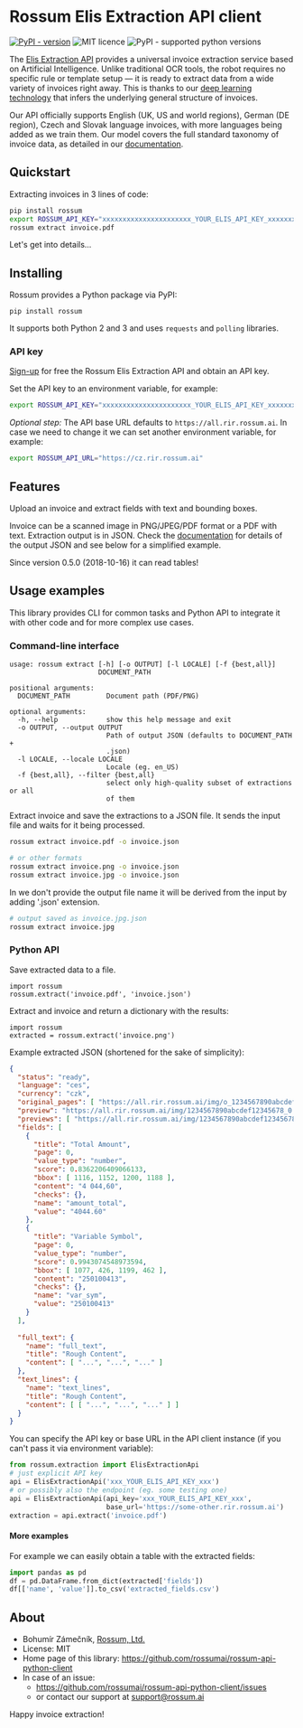 # Rossum Elis Extraction API client

[![PyPI - version](https://img.shields.io/pypi/v/rossum.svg)](https://pypi.python.org/pypi/rossum)
![MIT licence](https://img.shields.io/pypi/l/rossum.svg)
![PyPI - supported python versions](https://img.shields.io/pypi/pyversions/rossum.svg)

The [Elis Extraction API](https://rossum.ai/developers) provides a universal
invoice extraction service based on Artificial Intelligence. Unlike traditional
OCR tools, the robot requires no specific rule or template setup — it is ready
to extract data from a wide variety of invoices right away. This is thanks to
our [deep learning technology](https://rossum.ai/about) that infers the
underlying general structure of invoices.

Our API officially supports English (UK, US and world regions), German (DE
region), Czech and Slovak language invoices, with more languages being added
as we train them. Our model covers the full standard taxonomy of invoice data,
as detailed in our [documentation](https://rossum.ai/developers/api).

## Quickstart

Extracting invoices in 3 lines of code:

```bash
pip install rossum
export ROSSUM_API_KEY="xxxxxxxxxxxxxxxxxxxxxx_YOUR_ELIS_API_KEY_xxxxxxxxxxxxxxxxxxxxxxx"
rossum extract invoice.pdf
```

Let's get into details...

## Installing

Rossum provides a Python package via PyPI:

```
pip install rossum
```

It supports both Python 2 and 3 and uses `requests` and `polling` libraries.

### API key

[Sign-up](https://rossum.ai/developers/) for free the Rossum Elis Extraction API
and obtain an API key.

Set the API key to an environment variable, for example:

```bash
export ROSSUM_API_KEY="xxxxxxxxxxxxxxxxxxxxxx_YOUR_ELIS_API_KEY_xxxxxxxxxxxxxxxxxxxxxxx"
```

*Optional step:* The API base URL defaults to `https://all.rir.rossum.ai`. In case we need to
change it we can set another environment variable, for example:

```bash
export ROSSUM_API_URL="https://cz.rir.rossum.ai"
```

## Features

Upload an invoice and extract fields with text and bounding boxes.

Invoice can be a scanned image in PNG/JPEG/PDF format or a PDF with text.
Extraction output is in JSON. 
Check the [documentation](https://rossum.ai/developers/api/) for details of the
output JSON and see below for a simplified example.

Since version 0.5.0 (2018-10-16) it can read tables!

## Usage examples

This library provides CLI for common tasks and Python API to integrate it with
other code and for more complex use cases.

### Command-line interface

```
usage: rossum extract [-h] [-o OUTPUT] [-l LOCALE] [-f {best,all}]
                      DOCUMENT_PATH

positional arguments:
  DOCUMENT_PATH         Document path (PDF/PNG)

optional arguments:
  -h, --help            show this help message and exit
  -o OUTPUT, --output OUTPUT
                        Path of output JSON (defaults to DOCUMENT_PATH +
                        .json)
  -l LOCALE, --locale LOCALE
                        Locale (eg. en_US)
  -f {best,all}, --filter {best,all}
                        select only high-quality subset of extractions or all
                        of them
```

Extract invoice and save the extractions to a JSON file. It sends the input
file and waits for it being processed.

```bash
rossum extract invoice.pdf -o invoice.json

# or other formats 
rossum extract invoice.png -o invoice.json
rossum extract invoice.jpg -o invoice.json
```

In we don't provide the output file name it will be derived from the input by
adding '.json' extension.

```bash
# output saved as invoice.jpg.json
rossum extract invoice.jpg
```

### Python API

Save extracted data to a file.

```
import rossum
rossum.extract('invoice.pdf', 'invoice.json')
```

Extract and invoice and return a dictionary with the results:

```
import rossum
extracted = rossum.extract('invoice.png')
```

Example extracted JSON (shortened for the sake of simplicity):

```json
{
  "status": "ready",
  "language": "ces",
  "currency": "czk",
  "original_pages": [ "https://all.rir.rossum.ai/img/o_1234567890abcdef12345678_0.png" ],
  "preview": "https://all.rir.rossum.ai/img/1234567890abcdef12345678_0.png",
  "previews": [ "https://all.rir.rossum.ai/img/1234567890abcdef12345678_0.png" ],
  "fields": [
    {
      "title": "Total Amount",
      "page": 0,
      "value_type": "number",
      "score": 0.8362206409066133,
      "bbox": [ 1116, 1152, 1200, 1188 ],
      "content": "4 044,60",
      "checks": {},
      "name": "amount_total",
      "value": "4044.60"
    },
    {
      "title": "Variable Symbol",
      "page": 0,
      "value_type": "number",
      "score": 0.9943074548973594,
      "bbox": [ 1077, 426, 1199, 462 ],
      "content": "250100413",
      "checks": {},
      "name": "var_sym",
      "value": "250100413"
    }
  ],
  
  "full_text": {
    "name": "full_text",
    "title": "Rough Content",
    "content": [ "...", "...", "..." ]
  },
  "text_lines": {
    "name": "text_lines",
    "title": "Rough Content",
    "content": [ [ "...", "...", "..." ] ]
  }
}
```

You can specify the API key or base URL in the API client instance (if you can't
pass it via environment variable):

```python
from rossum.extraction import ElisExtractionApi
# just explicit API key
api = ElisExtractionApi('xxx_YOUR_ELIS_API_KEY_xxx')
# or possibly also the endpoint (eg. some testing one)
api = ElisExtractionApi(api_key='xxx_YOUR_ELIS_API_KEY_xxx',
                        base_url='https://some-other.rir.rossum.ai')
extraction = api.extract('invoice.pdf')
```

#### More examples

For example we can easily obtain a table with the extracted fields:

```python
import pandas as pd
df = pd.DataFrame.from_dict(extracted['fields'])
df[['name', 'value']].to_csv('extracted_fields.csv')
```

## About

- Bohumír Zámečník, [Rossum, Ltd.](https://rossum.ai/)
- License: MIT
- Home page of this library: https://github.com/rossumai/rossum-api-python-client
- In case of an issue:
  - https://github.com/rossumai/rossum-api-python-client/issues
  - or contact our support at [support@rossum.ai](mailto:support@rossum.ai) 

Happy invoice extraction!
